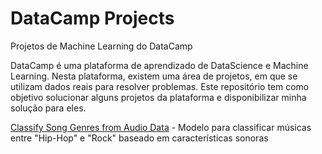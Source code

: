# DataCamp Projects
 Projetos de Machine Learning do DataCamp
 
 DataCamp é uma plataforma de aprendizado de DataScience e Machine Learning. Nesta plataforma, existem uma área de projetos, em que se utilizam dados reais para resolver problemas. Este repositório tem como objetivo solucionar alguns projetos da plataforma e disponibilizar minha solução para eles. 
 
[Classify Song Genres from Audio Data](https://github.com/arthurmorais12/DataCamp-Projects/tree/main/Classify%20Song%20Genres%20from%20Audio%20Data) - Modelo para classificar músicas entre "Hip-Hop" e "Rock" baseado em características sonoras
